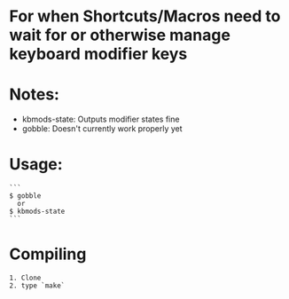 # For when Shortcuts/Macros need to wait for or otherwise manage keyboard modifier keys 

# Notes:

* kbmods-state: Outputs modifier states fine
* gobble: Doesn't currently work properly yet

# Usage:
    ```
    $ gobble
      or
    $ kbmods-state
    ```

# Compiling
    1. Clone
    2. type `make`
